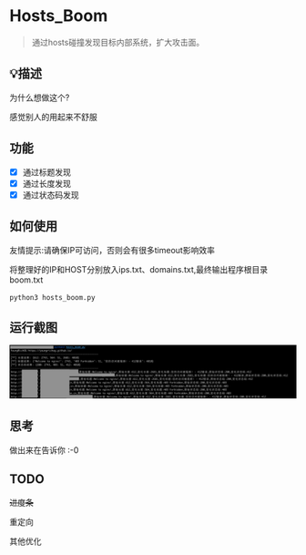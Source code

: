 # Hosts_Boom

> 通过hosts碰撞发现目标内部系统，扩大攻击面。

## :bulb:描述
为什么想做这个?

感觉别人的用起来不舒服

## 功能
- [x] 通过标题发现
- [x] 通过长度发现
- [x] 通过状态码发现

## 如何使用

友情提示:请确保IP可访问，否则会有很多timeout影响效率

将整理好的IP和HOST分别放入ips.txt、domains.txt,最终输出程序根目录boom.txt 

```text
python3 hosts_boom.py
```

## 运行截图

![screenshot](screenshot.png)

## 思考

做出来在告诉你 :-0

## TODO

~~进度条~~

重定向

其他优化



